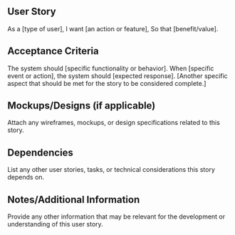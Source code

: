 ## User Story

As a [type of user],
I want [an action or feature],
So that [benefit/value].

## Acceptance Criteria
The system should [specific functionality or behavior].
When [specific event or action], the system should [expected response].
[Another specific aspect that should be met for the story to be considered complete.]

## Mockups/Designs (if applicable)
Attach any wireframes, mockups, or design specifications related to this story.

## Dependencies
List any other user stories, tasks, or technical considerations this story depends on.

## Notes/Additional Information
Provide any other information that may be relevant for the development or understanding of this user story.